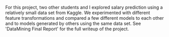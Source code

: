 For this project, two other students and I explored salary prediction using a relatively small data set from Kaggle. We experimented with different feature transformations and compared a few different models to each other and to models generated by others using the same data set. See 'DataMining Final Report' for the full writeup of the project.
